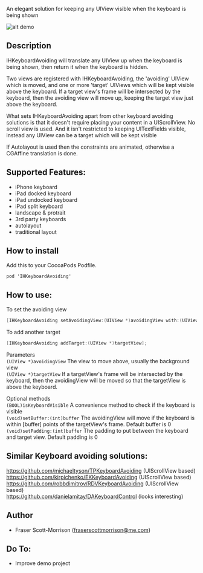 
An elegant solution for keeping any UIView visible when the keyboard is being shown

![alt demo](https://github.com/IdleHandsApps/IHKeyboardAvoiding/blob/gh-pages/IHKeyboardAvoidingDemo.gif)

## Description

IHKeyboardAvoiding will translate any UIView up when the keyboard is being shown, then return it when the keyboard is hidden.  

Two views are registered with IHKeyboardAvoiding, the 'avoiding' UIView which is moved, and one or more 'target' UIViews which will be kept visible above the keyboard.  If a target view's frame will be intersected by the keyboard, then the avoiding view will move up, keeping the target view just above the keyboard.

What sets IHKeyboardAvoiding apart from other keyboard avoiding solutions is that it doesn't require placing your content in a UIScrollView.  No scroll view is used. And it isn't restricted to keeping UITextFields visible, instead any UIView can be a target which will be kept visible

If Autolayout is used then the constraints are animated, otherwise a CGAffine translation is done.

## Supported Features:

* iPhone keyboard
* iPad docked keyboard
* iPad undocked keyboard
* iPad split keyboard
* landscape & protrait
* 3rd party keyboards
* autolayout
* traditional layout

## How to install

Add this to your CocoaPods Podfile.
```
pod 'IHKeyboardAvoiding'
```

## How to use:

To set the avoiding view
```objective-c
[IHKeyboardAvoiding setAvoidingView:(UIView *)avoidingView with:(UIView *)targetView];
```
To add another target
```objective-c
[IHKeyboardAvoiding addTarget:(UIView *)targetView];
```

Parameters   
```(UIView *)avoidingView```   The view to move above, usually the background view  
```(UIView *)targetView```      If a targetView's frame will be intersected by the keyboard, then the avoidingView will be moved so that the targetView is above the keyboard.

Optional methods    
```(BOOL)isKeyboardVisible```   A convenience method to check if the keyboard is visible  
```(void)setBuffer:(int)buffer``` The avoidingView will move if the keyboard is within [buffer] points of the targetView's frame.  Default buffer is 0  
```(void)setPadding:(int)buffer``` The padding to put between the keyboard and target view.  Default padding is 0
## Similar Keyboard avoiding solutions:

https://github.com/michaeltyson/TPKeyboardAvoiding (UIScrollView based)  
https://github.com/kirpichenko/EKKeyboardAvoiding (UIScrollView based)  
https://github.com/robbdimitrov/RDVKeyboardAvoiding (UIScrollView based)  
https://github.com/danielamitay/DAKeyboardControl (looks interesting)

## Author

* Fraser Scott-Morrison (fraserscottmorrison@me.com)

## Do To:

* Improve demo project
